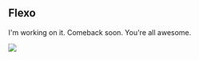 Flexo
---
I'm working on it. Comeback soon. You're all awesome.

![](http://bukk.it/cookie-wait.gif)
